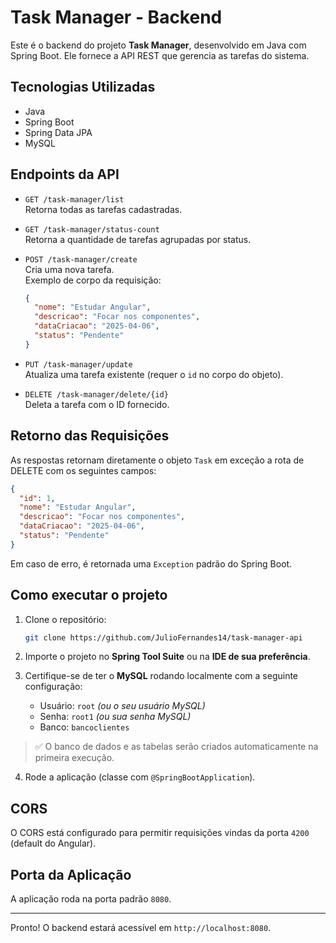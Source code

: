 # Task Manager - Backend

Este é o backend do projeto **Task Manager**, desenvolvido em Java com Spring Boot. Ele fornece a API REST que gerencia as tarefas do sistema.

## Tecnologias Utilizadas

- Java
- Spring Boot
- Spring Data JPA
- MySQL

## Endpoints da API

- `GET /task-manager/list`  
  Retorna todas as tarefas cadastradas.

- `GET /task-manager/status-count`  
  Retorna a quantidade de tarefas agrupadas por status.

- `POST /task-manager/create`  
  Cria uma nova tarefa.  
  Exemplo de corpo da requisição:
  ```json
  {
    "nome": "Estudar Angular",
    "descricao": "Focar nos componentes",
    "dataCriacao": "2025-04-06",
    "status": "Pendente"
  }
  ```

- `PUT /task-manager/update`  
  Atualiza uma tarefa existente (requer o `id` no corpo do objeto).

- `DELETE /task-manager/delete/{id}`  
  Deleta a tarefa com o ID fornecido.

## Retorno das Requisições

As respostas retornam diretamente o objeto `Task` em exceção a rota de DELETE com os seguintes campos:

```json
{
  "id": 1,
  "nome": "Estudar Angular",
  "descricao": "Focar nos componentes",
  "dataCriacao": "2025-04-06",
  "status": "Pendente"
}
```

Em caso de erro, é retornada uma `Exception` padrão do Spring Boot.

## Como executar o projeto

1. Clone o repositório:
   ```bash
   git clone https://github.com/JulioFernandes14/task-manager-api
   ```

2. Importe o projeto no **Spring Tool Suite** ou na **IDE de sua preferência**.

3. Certifique-se de ter o **MySQL** rodando localmente com a seguinte configuração:
   - Usuário: `root` *(ou o seu usuário MySQL)*
   - Senha: `root1` *(ou sua senha MySQL)*
   - Banco: `bancoclientes`

> ✅ O banco de dados e as tabelas serão criados automaticamente na primeira execução.

4. Rode a aplicação (classe com `@SpringBootApplication`).

## CORS

O CORS está configurado para permitir requisições vindas da porta `4200` (default do Angular).

## Porta da Aplicação

A aplicação roda na porta padrão `8080`.

---

Pronto! O backend estará acessível em `http://localhost:8080`.
